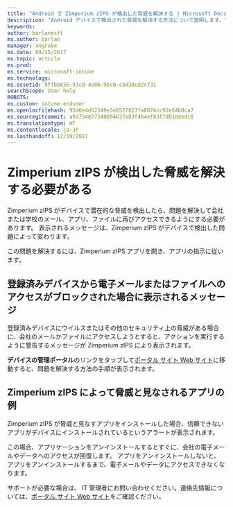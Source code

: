 ```yaml
---
title: "Android で Zimperium zIPS が検出した脅威を解決する | Microsoft Docs"
description: "Android デバイスで検出された脅威を解決する方法について説明します。"
keywords: 
author: barlanmsft
ms.author: barlan
manager: angrobe
ms.date: 09/25/2017
ms.topic: article
ms.prod: 
ms.service: microsoft-intune
ms.technology: 
ms.assetid: 9ffbb656-93cd-4e0b-96c0-c5038cd2cf31
searchScope: User help
ROBOTS: 
ms.custom: intune-enduser
ms.openlocfilehash: 95d6e4d52349e3e6527027fa8074cc92e54b0ca7
ms.sourcegitcommit: a9d734877340894637e03f4b4ef83f7d01ddedc8
ms.translationtype: HT
ms.contentlocale: ja-JP
ms.lasthandoff: 12/19/2017
---
```

# <a name="you-need-to-resolve-a-threat-found-by-zimperium-zips"></a>Zimperium zIPS が検出した脅威を解決する必要がある

Zimperium zIPS がデバイスで潜在的な脅威を検出したら、問題を解決して会社または学校のメール、アプリ、ファイルに再びアクセスできるようにする必要があります。 表示されるメッセージは、Zimperium zIPS がデバイスで検出した問題によって変わります。

この問題を解決するには、Zimperium zIPS アプリを開き、アプリの指示に従います。

## <a name="what-you-might-see-if-your-enrolled-device-is-blocked-from-accessing-email-or-files"></a>登録済みデバイスから電子メールまたはファイルへのアクセスがブロックされた場合に表示されるメッセージ

登録済みデバイスにウイルスまたはその他のセキュリティ上の脅威がある場合に、会社のメールかファイルにアクセスしようとすると、アクションを実行するように警告するメッセージが Zimperium zIPS により表示されます。

**デバイスの管理ポータル**のリンクをタップして[ポータル サイト Web サイト](https://portal.manage.microsoft.com#HelpDeskDialog)に移動すると、問題を解決する方法の手順が表示されます。

## <a name="example-of-an-app-that-zimperium-zips-sees-as-a-threat"></a>Zimperium zIPS によって脅威と見なされるアプリの例

Zimperium zIPS が脅威と見なすアプリをインストールした場合、信頼できないアプリがデバイスにインストールされているというアラートが表示されます。

この場合、アプリケーションをアンインストールするとすぐに、会社の電子メールやデータへのアクセスが回復します。 アプリをアンインストールしないと、アプリをアンインストールするまで、電子メールやデータにアクセスできなくなります。

サポートが必要な場合は、 IT 管理者にお問い合わせください。連絡先情報については、[ポータル サイト Web サイト](https://portal.manage.microsoft.com#HelpDeskDialog)をご確認ください。
